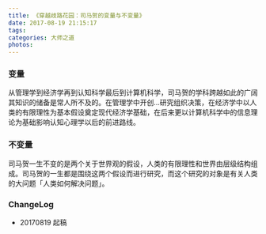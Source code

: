 ```yaml
---
title: 《穿越歧路花园：司马贺的变量与不变量》
date: 2017-08-19 21:15:17
tags:
categories: 大师之道
photos:
---
```

### 变量
从管理学到经济学再到认知科学最后到计算机科学，司马贺的学科跨越如此的广阔其知识的储备是常人所不及的。在管理学中开创<!--more-->...研究组织决策，在经济学中以人类的有限理性为基本假设奠定现代经济学基础，在后来更以计算机科学中的信息理论为基础影响认知心理学以后的前进路线。
### 不变量
司马贺一生不变的是两个关于世界观的假设，人类的有限理性和世界由层级结构组成。司马贺的一生都是围绕这两个假设而进行研究，而这个研究的对象是有关人类的大问题「人类如何解决问题」。
### ChangeLog
- 20170819 起稿
